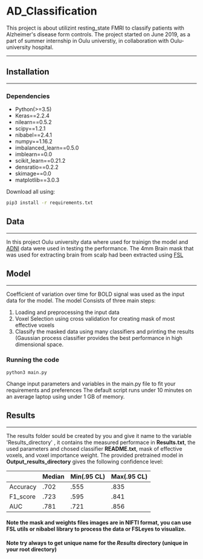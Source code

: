 # AD_Classification
This project is about utilizint resting_state FMRI to classify patients with Alzheimer's disease form controls.
The project started on June 2019, as a part of summer internship in Oulu universtiy, in collaboration with Oulu-university 
hospital.
___

## Installation
___
### Dependencies
* Python(>=3.5)
* Keras==2.2.4
* nilearn==0.5.2
* scipy==1.2.1
* nibabel==2.4.1
* numpy==1.16.2
* imbalanced_learn==0.5.0
* imblearn==0.0
* scikit_learn==0.21.2
* densratio==0.2.2
* skimage==0.0
* matplotlib==3.0.3

Download all using:

```bash
pip3 install -r requirements.txt
```

## Data
___
In this project Oulu university data where used for trainign the model and [ADNI](http://adni.loni.usc.edu/data-samples/) data were used in testing the performance.
The 4mm Brain mask that was used for extracting brain from scalp had been extracted using [FSL](https://fsl.fmrib.ox.ac.uk/fsl/fslwiki)

## Model
___
Coefficient of variation over time for BOLD signal was used as the input data for the model. The model Consists of three main 
steps:
1. Loading and preprocessing the input data
1. Voxel Selection using cross validation for creating mask of most effective voxels
1. Classify the masked data using many classifiers and printing the results (Gaussian process classifier provides the best 
performance in high dimensional space.

### Running the code
```python3
python3 main.py
```
Change input parameters and variables in the main.py file to fit your requirements and preferences
The default script runs under 10 minutes on an average laptop using under 1 GB of memory.

## Results
___
The results folder sould be created by you and give it name to the variable 'Results_directory' , it contains the measured performace in **Results.txt**, the used parameters and chosed classifier **README.txt**, mask of effective voxels, and voxel importance weight.
The provided pretrained model in **Output_results_directory** gives the following confidence level:

|          | Median | Min(.95 CL) | Max(.95 CL) |   
|----------|--------|-------------|-------------|
| Accuracy | .702   | .555        | .835        |   
| F1_score | .723   | .595        | .841        |   
| AUC      | .781   | .721        | .856        |   

#### Note the mask and weights files images are in NIFTI format, you can use FSL utils or nibabel library to process the data or FSLeyes to visualize.
#### Note try always to get unique name for the *Results* directory (unique in your root directory)


